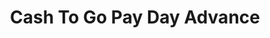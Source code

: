 ---
title: Cash To Go Pay Day Advance
slug: cash-to-go-pay-day-advance
updated-on: '2024-05-30T13:44:31.749Z'
created-on: '2024-05-30T13:41:46.671Z'
published-on: '2024-05-30T13:54:32.469Z'
f_city-state-2:
- cms/city/lansing-il.md
- cms/city/holland-il.md
- cms/city/chicago-il.md
- cms/city/dolton-il.md
- cms/city/calumet-city-il.md
- cms/city/oak-park-il.md
f_locations:
- cms/payday-loan/cash-to-go-pay-day-advance-8754.md
- cms/payday-loan/cash-to-go-pay-day-advance-8755.md
- cms/payday-loan/cash-to-go-pay-day-advance-8756.md
- cms/payday-loan/cash-to-go-pay-day-advance-8757.md
- cms/payday-loan/cash-to-go-pay-day-advance-8758.md
- cms/payday-loan/cash-to-go-pay-day-advance-8759.md
- cms/payday-loan/cash-to-go-pay-day-advance-8760.md
- cms/payday-loan/cash-to-go-pay-day-advance-8761.md
f_states:
- cms/state/illinois.md
layout: '[company].html'
tags: company
---